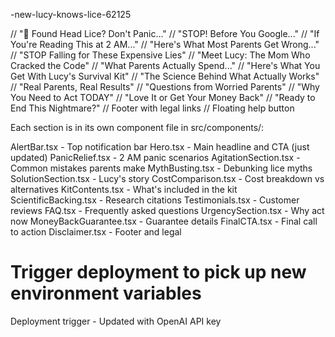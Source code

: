 -new-lucy-knows-lice-62125

<AlertBar />                    // "🚨 Found Head Lice? Don't Panic..."
<Hero onPurchase={handlePurchase} />           // "STOP! Before You Google..."
<PanicRelief />                 // "If You're Reading This at 2 AM..."
<AgitationSection />            // "Here's What Most Parents Get Wrong..."
<MythBusting />                 // "STOP Falling for These Expensive Lies"
<SolutionSection />             // "Meet Lucy: The Mom Who Cracked the Code"
<CostComparison />              // "What Parents Actually Spend..."
<KitContents onPurchase={handlePurchase} />   // "Here's What You Get With Lucy's Survival Kit"
<ScientificBacking />           // "The Science Behind What Actually Works"
<Testimonials />                // "Real Parents, Real Results"
<FAQ />                         // "Questions from Worried Parents"
<UrgencySection />              // "Why You Need to Act TODAY"
<MoneyBackGuarantee />          // "Love It or Get Your Money Back"
<FinalCTA onPurchase={handlePurchase} />      // "Ready to End This Nightmare?"
<Disclaimer />                  // Footer with legal links
<FloatingCharacter />           // Floating help button

Each section is in its own component file in src/components/:

AlertBar.tsx - Top notification bar
Hero.tsx - Main headline and CTA (just updated)
PanicRelief.tsx - 2 AM panic scenarios
AgitationSection.tsx - Common mistakes parents make
MythBusting.tsx - Debunking lice myths
SolutionSection.tsx - Lucy's story
CostComparison.tsx - Cost breakdown vs alternatives
KitContents.tsx - What's included in the kit
ScientificBacking.tsx - Research citations
Testimonials.tsx - Customer reviews
FAQ.tsx - Frequently asked questions
UrgencySection.tsx - Why act now
MoneyBackGuarantee.tsx - Guarantee details
FinalCTA.tsx - Final call to action
Disclaimer.tsx - Footer and legal
# Trigger deployment to pick up new environment variables
Deployment trigger - Updated with OpenAI API key
